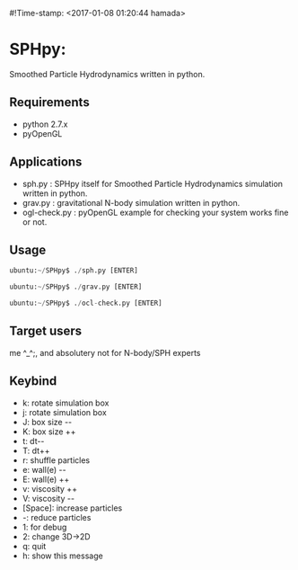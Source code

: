 #!Time-stamp: <2017-01-08 01:20:44 hamada>

# SPHpy:
Smoothed Particle Hydrodynamics written in python.

## Requirements

- python 2.7.x
- pyOpenGL


## Applications

- sph.py : SPHpy itself for Smoothed Particle Hydrodynamics simulation written in python.
- grav.py : gravitational N-body simulation written in python.
- ogl-check.py : pyOpenGL example for checking your system works fine or not.


## Usage 

```python:sphy.py
ubuntu:~/SPHpy$ ./sph.py [ENTER]
```

```python:grav.py
ubuntu:~/SPHpy$ ./grav.py [ENTER]
```

```python:ocl-check.py
ubuntu:~/SPHpy$ ./ocl-check.py [ENTER]
```

## Target users

me ^_^;,  and absolutery not for N-body/SPH experts


## Keybind

- k: rotate simulation box
- j: rotate simulation box
- J: box size --
- K: box size ++
- t: dt--
- T: dt++
- r: shuffle particles
- e: wall(e) --
- E: wall(e) ++
- v: viscosity ++
- V: viscosity --
- [Space]: increase particles
- -: reduce particles
- 1: for debug
- 2: change 3D->2D
- q: quit
- h: show this message

